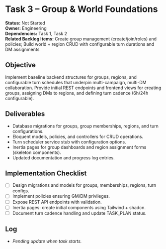 # Task 3 – Group & World Foundations

**Status:** Not Started  
**Owner:** Engineering  
**Dependencies:** Task 1, Task 2  
**Related Backlog Items:** Create group management (create/join/roles) and policies; Build world + region CRUD with configurable turn durations and DM assignments

## Objective
Implement baseline backend structures for groups, regions, and configurable turn schedules that underpin multi-campaign, multi-DM collaboration. Provide initial REST endpoints and frontend views for creating groups, assigning DMs to regions, and defining turn cadence (6h/24h configurable).

## Deliverables
- Database migrations for groups, group memberships, regions, and turn configurations.
- Eloquent models, policies, and controllers for CRUD operations.
- Turn scheduler service stub with configuration options.
- Inertia pages for group dashboards and region assignment forms (skeleton components).
- Updated documentation and progress log entries.

## Implementation Checklist
- [ ] Design migrations and models for groups, memberships, regions, turn configs.
- [ ] Implement policies ensuring GM/DM privileges.
- [ ] Expose REST API endpoints with validation.
- [ ] Inertia pages: create initial components using Tailwind + shadcn.
- [ ] Document turn cadence handling and update TASK_PLAN status.

## Log
- _Pending update when task starts._
